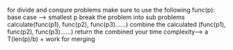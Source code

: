 for divide and conqure problems make sure to use the following
​
func(p):
base case --> smallest p
break the problem into sub problems
calculate(func(p1), func(p2), func(p3)......)
combine the calculated (func(p1), func(p2), func(p3)......)
return the combined
your time complexity--> a T(len(p)/b) + work for merging
​